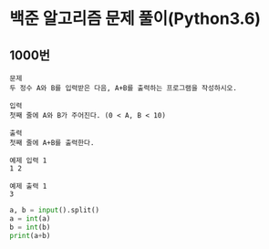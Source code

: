 # 백준 알고리즘 문제 풀이(Python3.6)



## 1000번

```
문제
두 정수 A와 B를 입력받은 다음, A+B를 출력하는 프로그램을 작성하시오.

입력
첫째 줄에 A와 B가 주어진다. (0 < A, B < 10)

출력
첫째 줄에 A+B를 출력한다.

예제 입력 1 
1 2

예제 출력 1 
3
```



```python
a, b = input().split()
a = int(a)
b = int(b)
print(a+b)
```


